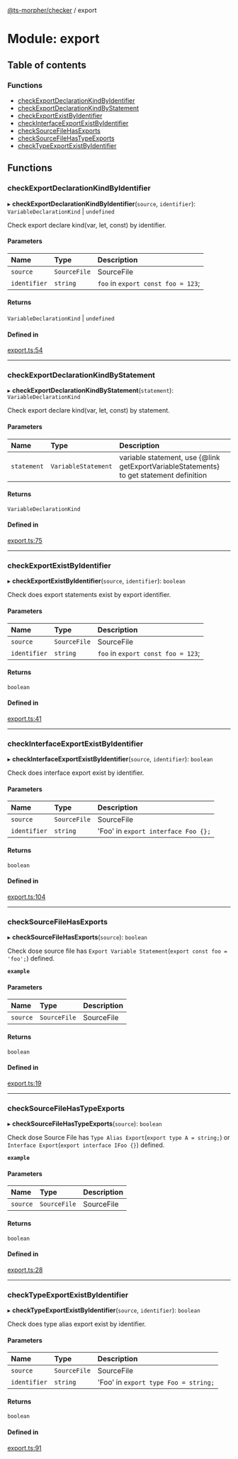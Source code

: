 [@ts-morpher/checker](../README.md) / export

# Module: export

## Table of contents

### Functions

- [checkExportDeclarationKindByIdentifier](export.md#checkexportdeclarationkindbyidentifier)
- [checkExportDeclarationKindByStatement](export.md#checkexportdeclarationkindbystatement)
- [checkExportExistByIdentifier](export.md#checkexportexistbyidentifier)
- [checkInterfaceExportExistByIdentifier](export.md#checkinterfaceexportexistbyidentifier)
- [checkSourceFileHasExports](export.md#checksourcefilehasexports)
- [checkSourceFileHasTypeExports](export.md#checksourcefilehastypeexports)
- [checkTypeExportExistByIdentifier](export.md#checktypeexportexistbyidentifier)

## Functions

### checkExportDeclarationKindByIdentifier

▸ **checkExportDeclarationKindByIdentifier**(`source`, `identifier`): `VariableDeclarationKind` \| `undefined`

Check export declare kind(var, let, const) by identifier.

#### Parameters

| Name | Type | Description |
| :------ | :------ | :------ |
| `source` | `SourceFile` | SourceFile |
| `identifier` | `string` | `foo` in `export const foo = 123`; |

#### Returns

`VariableDeclarationKind` \| `undefined`

#### Defined in

[export.ts:54](https://github.com/linbudu599/morpher/blob/43a898f/packages/checker/src/export.ts#L54)

___

### checkExportDeclarationKindByStatement

▸ **checkExportDeclarationKindByStatement**(`statement`): `VariableDeclarationKind`

Check export declare kind(var, let, const) by statement.

#### Parameters

| Name | Type | Description |
| :------ | :------ | :------ |
| `statement` | `VariableStatement` | variable statement, use {@link getExportVariableStatements} to get statement definition |

#### Returns

`VariableDeclarationKind`

#### Defined in

[export.ts:75](https://github.com/linbudu599/morpher/blob/43a898f/packages/checker/src/export.ts#L75)

___

### checkExportExistByIdentifier

▸ **checkExportExistByIdentifier**(`source`, `identifier`): `boolean`

Check does export statements exist by export identifier.

#### Parameters

| Name | Type | Description |
| :------ | :------ | :------ |
| `source` | `SourceFile` | SourceFile |
| `identifier` | `string` | `foo` in `export const foo = 123`; |

#### Returns

`boolean`

#### Defined in

[export.ts:41](https://github.com/linbudu599/morpher/blob/43a898f/packages/checker/src/export.ts#L41)

___

### checkInterfaceExportExistByIdentifier

▸ **checkInterfaceExportExistByIdentifier**(`source`, `identifier`): `boolean`

Check does interface export exist by identifier.

#### Parameters

| Name | Type | Description |
| :------ | :------ | :------ |
| `source` | `SourceFile` | SourceFile |
| `identifier` | `string` | 'Foo' in `export interface Foo {};` |

#### Returns

`boolean`

#### Defined in

[export.ts:104](https://github.com/linbudu599/morpher/blob/43a898f/packages/checker/src/export.ts#L104)

___

### checkSourceFileHasExports

▸ **checkSourceFileHasExports**(`source`): `boolean`

Check dose source file has `Export Variable Statement`(`export const foo = 'foo';`) defined.

**`example`**

#### Parameters

| Name | Type | Description |
| :------ | :------ | :------ |
| `source` | `SourceFile` | SourceFile |

#### Returns

`boolean`

#### Defined in

[export.ts:19](https://github.com/linbudu599/morpher/blob/43a898f/packages/checker/src/export.ts#L19)

___

### checkSourceFileHasTypeExports

▸ **checkSourceFileHasTypeExports**(`source`): `boolean`

Check dose Source File has `Type Alias Export`(`export type A = string;`) or `Interface Export`(`export interface IFoo {}`) defined.

**`example`**

#### Parameters

| Name | Type | Description |
| :------ | :------ | :------ |
| `source` | `SourceFile` | SourceFile |

#### Returns

`boolean`

#### Defined in

[export.ts:28](https://github.com/linbudu599/morpher/blob/43a898f/packages/checker/src/export.ts#L28)

___

### checkTypeExportExistByIdentifier

▸ **checkTypeExportExistByIdentifier**(`source`, `identifier`): `boolean`

Check does type alias export exist by identifier.

#### Parameters

| Name | Type | Description |
| :------ | :------ | :------ |
| `source` | `SourceFile` | SourceFile |
| `identifier` | `string` | 'Foo' in `export type Foo = string;` |

#### Returns

`boolean`

#### Defined in

[export.ts:91](https://github.com/linbudu599/morpher/blob/43a898f/packages/checker/src/export.ts#L91)
